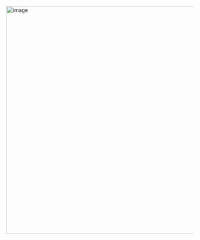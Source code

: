 
<img width="612" alt="image" src="https://user-images.githubusercontent.com/111756902/187109952-e2974b81-6e74-4321-a6e2-8cdb273a2528.png">
